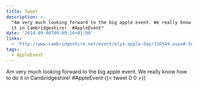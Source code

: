 ```yaml
---
title: Tweet
description: >-
  "Am very much looking forward to the big apple event. We really know how to do
  it in Cambridgeshire!  #AppleEvent"
date: '2014-09-08T09:09:16+01:00'
links:
  - 'http://www.cambridgeshire.net/event/elys-apple-day/116549.aspx#.VA18RGRdWPJ'
tags:
  - AppleEvent
---
```

Am very much looking forward to the big apple event. We really know how to do it in Cambridgeshire!  #AppleEvent
      {{< tweet 0 0 >}}
    
